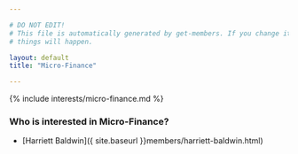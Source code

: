 ```yaml
---

# DO NOT EDIT!
# This file is automatically generated by get-members. If you change it, bad
# things will happen.

layout: default
title: "Micro-Finance"

---
```


{% include interests/micro-finance.md %}

### Who is interested in Micro-Finance?


* [Harriett Baldwin]({ site.baseurl }}members/harriett-baldwin.html)
